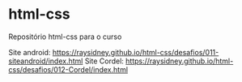 # html-css
 Repositório html-css para o curso

Site android: https://raysidney.github.io/html-css/desafios/011-siteandroid/index.html
Site Cordel: https://raysidney.github.io/html-css/desafios/012-Cordel/index.html
